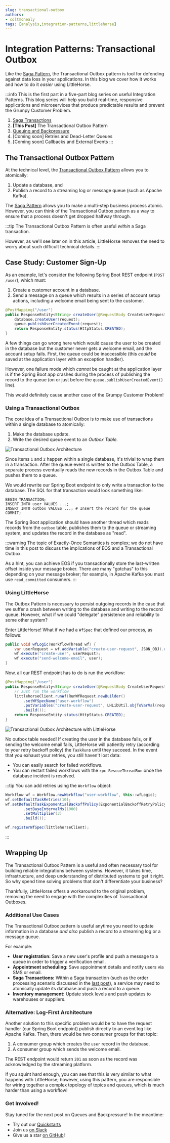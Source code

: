 ```yaml
---
slug: transactional-outbox
authors:
- coltmcnealy
tags: [analysis,integration-patterns,littlehorse]
---
```


# Integration Patterns: Transactional Outbox

Like the [Saga Pattern](./2024-09-24-saga-pattern.md), the Transactional Outbox pattern is tool for defending against data loss in your applications. In this blog we cover how it works and how to do it _easier_ using LittleHorse.

<!-- truncate -->

:::info
This is the first part in a five-part blog series on useful Integration Patterns. This blog series will help you build real-time, responsive applications and microservices that produce predictable results and prevent the Grumpy Customer Problem.

1. [Saga Transactions](./2024-09-24-saga-pattern.md)
2. **[This Post]** The Transactional Outbox Pattern
3. [Queuing and Backpressure](./2024-10-28-queuing-and-backpressure.md)
4. [Coming soon] Retries and Dead-Letter Queues
5. [Coming soon] Callbacks and External Events
:::

## The Transactional Outbox Pattern

At the technical level, the [Transactional Outbox Pattern](https://microservices.io/patterns/data/transactional-outbox.html) allows you to atomically:

1. Update a database, and
2. Publish a record to a streaming log or message queue (such as Apache Kafka).

The [Saga Pattern](./2024-09-24-saga-pattern.md) allows you to make a multi-step business process atomic. However, you can think of the Transactional Outbox pattern as a way to ensure that a process doesn't get dropped halfway through.

:::tip
The Transactional Outbox Pattern is often useful _within_ a Saga transaction.

However, as we'll see later on in this article, LittleHorse removes the need to worry about such difficult technical details.
:::

## Case Study: Customer Sign-Up

As an example, let's consider the following Spring Boot REST endpoint (`POST /user`), which must:

1. Create a customer account in a database.
2. Send a message on a queue which results in a series of account setup actions, including a welcome email being sent to the customer.

```java
@PostMapping("/user")
public ResponseEntity<String> createUser(@RequestBody CreateUserRequest request) {
    database.createUser(request);
    queue.publishUserCreatedEvent(request);
    return ResponseEntity.status(HttpStatus.CREATED);
}
```

A few things can go wrong here which would cause the user to be created in the database but the customer never gets a welcome email, and the account setup fails. First, the queue could be inaccessible (this _could_ be saved at the application layer with an exception handler).

However, one failure mode which _cannot_ be caught at the application layer is if the Spring Boot app crashes during the process of publishing the record to the queue (on or just before the `queue.publishUserCreatedEvent()` line).

This would definitely cause another case of the Grumpy Customer Problem!

### Using a Transactional Outbox

The core idea of a Transactional Outbox is to make use of transactions within a single database to atomically:

1. Make the database update.
2. Write the desired queue event to an _Outbox Table._

![Transactional Outbox Architecture](./2024-09-30user-workflow-outbox.png)

Since items `1` and `2` happen within a single database, it's trivial to wrap them in a transaction. After the queue event is written to the Outbox Table, a separate process eventually reads the new records in the Outbox Table and pushes them to a queue.

We would rewrite our Spring Boot endpoint to only write a transaction to the database. The SQL for that transaction would look something like:

```
BEGIN TRANSACTION;
INSERT INTO user VALUES ...;
INSERT INTO outbox VALUES ...; # Insert the record for the queue
COMMIT;
```

The Spring Boot application should have another thread which reads records from the `outbox` table, publishes them to the queue or streaming system, and updates the record in the database as "read".

:::warning
The topic of Exactly-Once Semantics is complex; we do not have time in this post to discuss the implications of EOS and a Transactional Outbox.

As a hint, you can achieve EOS if you transactionally store the last-written offset inside your message broker. There are many "gotchas" to this depending on your message broker; for example, in Apache Kafka you must use `read_committed` consumers.
:::

### Using LittleHorse

The Outbox Pattern is necessary to persist outgoing records in the case that we suffer a crash between writing to the database and writing to the record queue. However, what if we could "delegate" persistence and reliability to some other system?

Enter LittleHorse! What if we had a `WfSpec` that defined our process, as follows:

```java
public void wfLogic(WorkflowThread wf) {
    var userRequest = wf.addVariable("create-user-request", JSON_OBJ).required();
    wf.execute("create-user", userRequst);
    wf.execute("send-welcome-email", user);
}
```
Now, all our REST endpoint has to do is run the worklfow:

```java
@PostMapping("/user")
public ResponseEntity<String> createUser(@RequestBody CreateUserRequest request) {
    // Just run the workflow
    littlehorseClient.runWf(RunWfRequest.newBuilder()
        .setWfSpecName("user-workflow")
        .putVariables("create-user-request", LHLibUtil.objToVarVal(request))
        .build());
    return ResponseEntity.status(HttpStatus.CREATED);
}
```

![Transactional Outbox Architecture with LittleHorse](./2024-09-30-user-workflow-lh.png)

No outbox table needed! If creating the user in the database fails, or if sending the welcome email fails, LittleHorse will patiently retry (according to your retry backoff policy) the `TaskRun`s until they succeed. In the event that you exhaust your retries, you still haven't lost data:

* You can easily search for failed workflows.
* You can restart failed workflows with the `rpc RescueThreadRun` once the database incident is resolved.

:::tip
You can add retries using the `Workflow` object:

```java
Workflow wf = Workflow.newWorkflow("user-workflow", this::wfLogic);
wf.setDefaultTaskRetries(10);
wf.setDefaultTaskExponentialBackoffPolicy(ExponentialBackoffRetryPolicy.newBuilder()
        .setBaseIntervalMs(1000)
        .setMultiplier(3)
        .build());

wf.registerWfSpec(littlehorseClient);
```
:::

## Wrapping Up

The Transactional Outbox Pattern is a useful and often necessary tool for building reliable integrations between systems. However, it takes time, infrastructure, and deep understanding of distributed systems to get it right. So why spend time solving problems that don't differentiate your business?

Thankfully, LittleHorse offers a workaround to the original problem, removing the need to engage with the complexities of Transactional Outboxes.

### Additional Use Cases

The Transactional Outbox pattern is useful anytime you need to update information in a database _and also_ publish a record to a streaming log or a message queue.

For example:

* **User registration:** Save a new user's profile and push a message to a queue in order to trigger a verification email.
* **Appointment scheduling:** Save appointment details and notify users via SMS or email.
* **Saga Transactions:** Within a Saga transaction (such as the order processing scenario discussed in the [last post](./2024-09-24-saga-pattern.md#case-study-order-processing)), a service may need to atomically update its database and push a record to a queue.
* **Inventory management:** Update stock levels and push updates to warehouses or suppliers.

### Alternative: Log-First Architecture

Another solution to this specific problem would be to have the request handler (our Spring Boot endpoint) publish directly to an event log like Apache Kafka. Then, there would be two consumer groups for that topic:

1. A consumer group which creates the `user` record in the database.
2. A consumer group which sends the welcome email.

The REST endpoint would return `201` as soon as the record was acknowledged by the streaming platform.

If you squint hard enough, you can see that this is very similar to what happens with LittleHorse; however, using this pattern, you are responsible for wiring together a complex topology of topics and queues, which is much harder than using a workflow!

### Get Involved!

Stay tuned for the next post on Queues and Backpressure! In the meantime:

* Try out our [Quickstarts](https://littlehorse.dev/docs/developer-guide/install)
* Join us [on Slack](https://launchpass.com/littlehorsecommunity)
* Give us a star [on GitHub](https://github.com/littlehorse-enterprises/littlehorse)!
